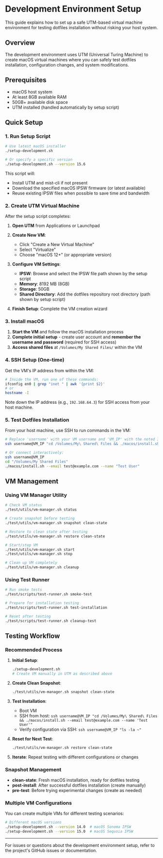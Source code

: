 # Development Environment Setup

This guide explains how to set up a safe UTM-based virtual machine environment for testing dotfiles installation without risking your host system.

## Overview

The development environment uses UTM (Universal Turing Machine) to create macOS virtual machines where you can safely test dotfiles installation, configuration changes, and system modifications.

## Prerequisites

- macOS host system
- At least 8GB available RAM
- 50GB+ available disk space
- UTM installed (handled automatically by setup script)

## Quick Setup

### 1. Run Setup Script

```bash
# Use latest macOS installer
./setup-development.sh

# Or specify a specific version
./setup-development.sh --version 15.6
```

This script will:
- Install UTM and mist-cli if not present
- Download the specified macOS IPSW firmware (or latest available)
- Reuse existing IPSW files when possible to save time and bandwidth

### 2. Create UTM Virtual Machine

After the setup script completes:

1. **Open UTM** from Applications or Launchpad

2. **Create New VM**:
   - Click "Create a New Virtual Machine"
   - Select "Virtualize" 
   - Choose "macOS 12+" (or appropriate version)

3. **Configure VM Settings**:
   - **IPSW**: Browse and select the IPSW file path shown by the setup script
   - **Memory**: 8192 MB (8GB)
   - **Storage**: 50GB
   - **Shared Directory**: Add the dotfiles repository root directory (path shown by setup script)

4. **Finish Setup**: Complete the VM creation wizard

### 3. Install macOS

1. **Start the VM** and follow the macOS installation process
2. **Complete initial setup** - create user account and **remember the username and password** (required for SSH access)
3. **Access shared files** at `/Volumes/My Shared Files/` within the VM

### 4. SSH Setup (One-time)

Get the VM's IP address from within the VM:

```bash
# Inside the VM, run one of these commands:
ifconfig en0 | grep "inet " | awk '{print $2}'
# or
hostname -I
```

Note down the IP address (e.g., `192.168.64.3`) for SSH access from your host machine.

### 5. Test Dotfiles Installation

From your host machine, use SSH to run commands in the VM:

```bash
# Replace 'username' with your VM username and 'VM_IP' with the noted IP
ssh username@VM_IP "cd /Volumes/My\ Shared\ Files && ./macos/install.sh --email test@example.com --name 'Test User'"

# Or connect interactively:
ssh username@VM_IP
cd "/Volumes/My Shared Files"
./macos/install.sh --email test@example.com --name "Test User"
```

## VM Management

### Using VM Manager Utility

```bash
# Check VM status
./test/utils/vm-manager.sh status

# Create snapshot before testing
./test/utils/vm-manager.sh snapshot clean-state

# Restore to clean state after testing
./test/utils/vm-manager.sh restore clean-state

# Start/stop VM
./test/utils/vm-manager.sh start
./test/utils/vm-manager.sh stop

# Clean up VM completely
./test/utils/vm-manager.sh cleanup
```

### Using Test Runner

```bash
# Run smoke tests
./test/scripts/test-runner.sh smoke-test

# Prepare for installation testing
./test/scripts/test-runner.sh test-installation

# Reset after testing
./test/scripts/test-runner.sh cleanup-test
```

## Testing Workflow

### Recommended Process

1. **Initial Setup**:
   ```bash
   ./setup-development.sh
   # Create VM manually in UTM as described above
   ```

2. **Create Clean Snapshot**:
   ```bash
   ./test/utils/vm-manager.sh snapshot clean-state
   ```

3. **Test Installation**:
   - Boot VM
   - SSH from host: `ssh username@VM_IP "cd /Volumes/My\ Shared\ Files && ./macos/install.sh --email test@example.com --name 'Test User'"`
   - Verify configuration via SSH: `ssh username@VM_IP "ls -la ~"`

4. **Reset for Next Test**:
   ```bash
   ./test/utils/vm-manager.sh restore clean-state
   ```

5. **Iterate**: Repeat testing with different configurations or changes

### Snapshot Management

- **clean-state**: Fresh macOS installation, ready for dotfiles testing
- **post-install**: After successful dotfiles installation (create manually)
- **pre-test**: Before trying experimental changes (create as needed)

### Multiple VM Configurations

You can create multiple VMs for different testing scenarios:

```bash
# Different macOS versions
./setup-development.sh --version 14.0  # macOS Sonoma IPSW
./setup-development.sh --version 15.0  # macOS Sequoia IPSW
```

---

For issues or questions about the development environment setup, refer to the project's GitHub issues or documentation.